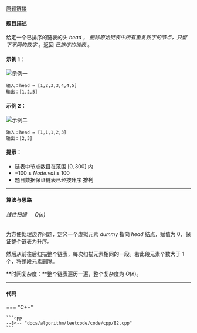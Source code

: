 [原题链接](https://leetcode-cn.com/problems/remove-duplicates-from-sorted-list-ii)

#### 题目描述
给定一个已排序的链表的头 $head$ ， *删除原始链表中所有重复数字的节点，只留下不同的数字* 。返回 *已排序的链表* 。

#### 示例 1：

![示例一](https://assets.leetcode.com/uploads/2021/01/04/linkedlist1.jpg)
```
输入：head = [1,2,3,3,4,4,5]
输出：[1,2,5]
```

#### 示例 2：

![示例二](https://assets.leetcode.com/uploads/2021/01/04/linkedlist2.jpg)
```
输入：head = [1,1,1,2,3]
输出：[2,3]
```

#### 提示：
- 链表中节点数目在范围 $[0, 300]$ 内
- $-100$ $≤$ $Node.val$ $≤$ $100$
- 题目数据保证链表已经按升序 **排列**

---

#### 算法与思路
###### 线性扫描 &emsp; $O(n)$

为方便处理边界问题，定义一个虚拟元素 $dummy$ 指向 $head$ 结点，赋值为 $0$，保证整个链表为升序。

然后从前往后扫描整个链表，每次扫描元素相同的一段。若此段元素个数大于 $1$ 个，将整段元素删除。

**时间复杂度：**整个链表遍历一遍，整个复杂度为 $O(n)$。

---

#### 代码

=== "C++"

    ```cpp
    --8<-- "docs/algorithm/leetcode/code/cpp/82.cpp"
    ```